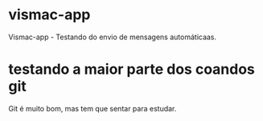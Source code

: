# vismac-app
Vismac-app - Testando do envio de mensagens automáticaas.
# testando a maior parte dos coandos git
Git é muito bom, mas tem que sentar para estudar.